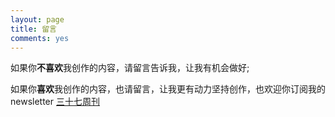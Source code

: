 ```yaml
---
layout: page
title: 留言
comments: yes
---
```


如果你**不喜欢**我创作的内容，请留言告诉我，让我有机会做好;

如果你**喜欢**我创作的内容，也请留言，让我更有动力坚持创作，也欢迎你订阅我的 newsletter [三十七周刊](https://kun37.zhubai.love/)
